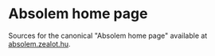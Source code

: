 # Absolem home page

Sources for the canonical "Absolem home page" available at [absolem.zealot.hu](https://absolem.zealot.hu/).
